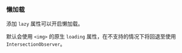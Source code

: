 ### 懒加载

添加 `lazy` 属性可以开启懒加载。

默认会使用 `<img>` 的原生 `loading` 属性，在不支持的情况下将回退至使用 `IntersectionObserver`。
